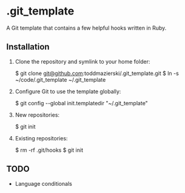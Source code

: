 # .git_template

A Git template that contains a few helpful hooks written in Ruby.

## Installation

  1. Clone the repository and symlink to your home folder:

        $ git clone git@github.com:toddmazierski/.git_template.git
        $ ln -s ~/code/.git_template ~/.git_template

  2. Configure Git to use the template globally:

        $ git config --global init.templatedir "~/.git_template"

  3. New repositories:

        $ git init

  4. Existing repositories:

        $ rm -rf .git/hooks
        $ git init

## TODO

  * Language conditionals
